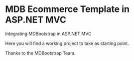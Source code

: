 # MDB Ecommerce Template in ASP.NET MVC

Integrating MDBootstrap in ASP.NET MVC

Here you will find a working project to take as starting point.

Thanks to the MDBootstrap Team.